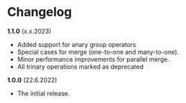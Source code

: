 Changelog
=========

**1.1.0** (x.x.2023)
- Added support for anary group operators
- Special cases for merge (one-to-one and many-to-one).
- Minor performance improvements for parallel merge.
- All trinary operations marked as deprecated

**1.0.0** (22.6.2022)
- The initial release.